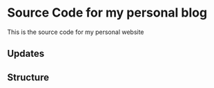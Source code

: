 # Source Code for my personal blog

This is the source code for my personal website

## Updates

## Structure
